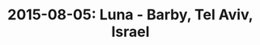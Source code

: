 ---
layout: show
title: '2015-08-05: Luna - Barby, Tel Aviv, Israel'
name: 2015-08-05-barby-tel-aviv-israel
artist: 'Luna'
show-venue: 'Barby, Tel Aviv, Israel'
show-setlist: 
show-date: 2015-08-05
category: 2015
show-radio: 
show-lastfm: 
show-cancelled: 
performers: [
  "Dean Wareham - guitar/vocals",
  "Sean Eden - guitar/vocals",
  "Lee Wall - drums",
  "Britta Phillips - bass/vocals"
  ]
facebook-event-url: 
show-poster-url: 
show-ticket-url: 
show-venue-website:
show-additional: 
---
